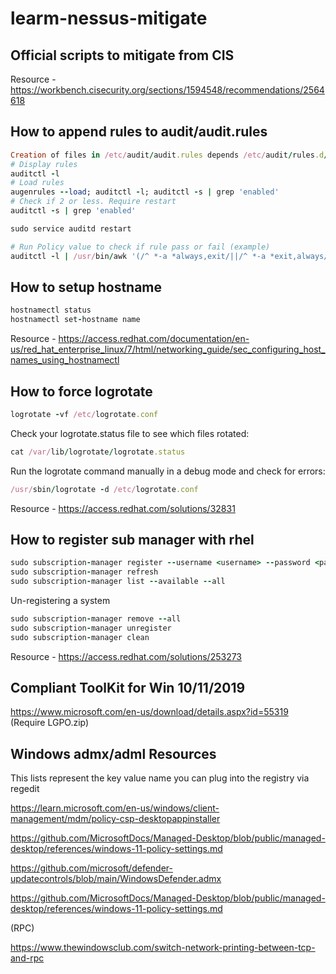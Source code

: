 # learm-nessus-mitigate

## Official scripts to mitigate from CIS
Resource - https://workbench.cisecurity.org/sections/1594548/recommendations/2564618

## How to append rules to audit/audit.rules
```ruby
Creation of files in /etc/audit/audit.rules depends /etc/audit/rules.d/audit.rules
# Display rules
auditctl -l
# Load rules
augenrules --load; auditctl -l; auditctl -s | grep 'enabled'
# Check if 2 or less. Require restart
auditctl -s | grep 'enabled'

sudo service auditd restart

# Run Policy value to check if rule pass or fail (example)
auditctl -l | /usr/bin/awk '(/^ *-a *always,exit/||/^ *-a *exit,always/) &&/ -F *arch=b32/ &&(/ -F *auid!=unset/||/ -F *auid!=-1/||/ -F *auid!=4294967295/) &&(/ -C *euid!=uid/||/ -C *uid!=euid/) &&/ -S *execve/ &&(/ key= *[!-~]* *$/||/ -k *[!-~]* *$/)' | /usr/bin/awk '{print} END {if (NR != 0) print "pass" ; else print "fail"}'

```
## How to setup hostname
```ruby
hostnamectl status
hostnamectl set-hostname name
```
Resource - https://access.redhat.com/documentation/en-us/red_hat_enterprise_linux/7/html/networking_guide/sec_configuring_host_names_using_hostnamectl
## How to force logrotate
```ruby
logrotate -vf /etc/logrotate.conf
```
Check your logrotate.status file to see which files rotated:
```ruby
cat /var/lib/logrotate/logrotate.status
```
Run the logrotate command manually in a debug mode and check for errors:
```ruby
/usr/sbin/logrotate -d /etc/logrotate.conf
```
Resource - https://access.redhat.com/solutions/32831

## How to register sub manager with rhel
```ruby
sudo subscription-manager register --username <username> --password <password> --auto-attach
sudo subscription-manager refresh
sudo subscription-manager list --available --all
```
Un-registering a system
```ruby
sudo subscription-manager remove --all
sudo subscription-manager unregister
sudo subscription-manager clean
```
Resource - https://access.redhat.com/solutions/253273

## Compliant ToolKit for Win 10/11/2019
https://www.microsoft.com/en-us/download/details.aspx?id=55319 (Require LGPO.zip)

## Windows admx/adml Resources
This lists represent the key value name you can plug into the registry via regedit

https://learn.microsoft.com/en-us/windows/client-management/mdm/policy-csp-desktopappinstaller

https://github.com/MicrosoftDocs/Managed-Desktop/blob/public/managed-desktop/references/windows-11-policy-settings.md

https://github.com/microsoft/defender-updatecontrols/blob/main/WindowsDefender.admx

https://github.com/MicrosoftDocs/Managed-Desktop/blob/public/managed-desktop/references/windows-11-policy-settings.md

(RPC)

https://www.thewindowsclub.com/switch-network-printing-between-tcp-and-rpc
